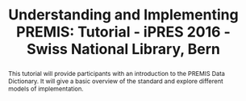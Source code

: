 ---
abstract: This tutorial will provide participants with an introduction to the PREMIS
  Data Dictionary. It will give a basic overview of the standard and explore different
  models of implementation.
creators:
- McLellan, Evelyn
- McKinney, Peter
- Zierau, Eld
- Dappert, Angela
date: null
document_url: https://services.phaidra.univie.ac.at/api/object/o:502828/download
grand_parent: iPRES
institutions: []
keywords: []
landing_page_url: https://phaidra.univie.ac.at/o:502828
language: eng
layout: publication
license: CC BY-NC-SA 3.0 AT
notes_url: null
parent: iPRES 2016
presentation_url: null
size: 157244
source_name: iPRES
title: 'Understanding and Implementing PREMIS: Tutorial - iPRES 2016 - Swiss National
  Library, Bern'
type: paper
year: 2016
---